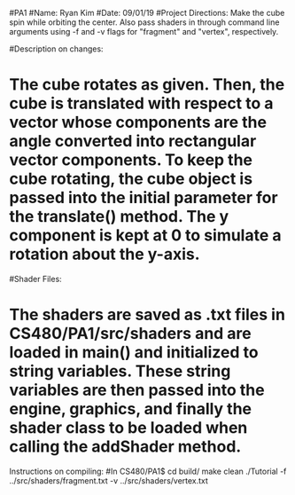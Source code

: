 #PA1
#Name: Ryan Kim
#Date: 09/01/19
#Project Directions: Make the cube spin while orbiting the center. Also pass shaders in through command line arguments using -f and -v flags for "fragment" and "vertex", respectively.

#Description on changes:
# The cube rotates as given. Then, the cube is translated with respect to a vector whose components are the angle converted into rectangular vector components. To keep the cube rotating, the cube object is passed into the initial parameter for the translate() method. The y component is kept at 0 to simulate a rotation about the y-axis.

#Shader Files:
# The shaders are saved as .txt files in CS480/PA1/src/shaders and are loaded in main() and initialized to string variables. These string variables are then passed into the engine, graphics, and finally the shader class to be loaded when calling the addShader method.

Instructions on compiling:
#In CS480/PA1$
  cd build/
  make clean
  ./Tutorial -f ../src/shaders/fragment.txt -v ../src/shaders/vertex.txt
